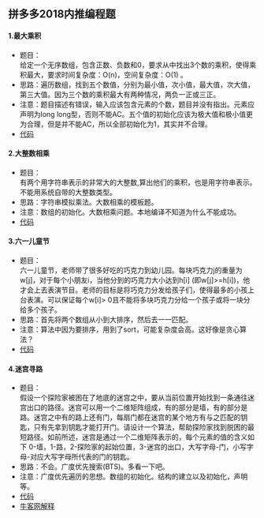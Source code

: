 拼多多2018内推编程题
----
#### 1.最大乘积
* 题目：<br>
给定一个无序数组，包含正数、负数和0，要求从中找出3个数的乘积，使得乘积最大，要求时间复杂度：O(n)，空间复杂度：O(1) 。
* 思路：遍历数组，找到五个数值，分别为最小值，次小值，最大值，次大值，第三大值。因为三个数的乘积最大有两种情况，两负一正或三正。
* 注意：题目描述有错误，输入应该包含元素的个数，题目并没有指出。元素应声明为long long型，否则不能AC。五个值的初始化应该为极大值和极小值更为合理，但是并不能AC，所以全部初始化为1，其实并不合理。
* [代码](https://github.com/Tramac/NewCoder/blob/master/PinDuoDuo2018/maxMultiply.cpp)
#### 2.大整数相乘
* 题目：<br>
有两个用字符串表示的非常大的大整数,算出他们的乘积，也是用字符串表示。不能用系统自带的大整数类型。
* 思路：字符串模拟乘法。大数相乘的模板题。
* 注意：数组的初始化。大数相乘问题。本地编译不知道为什么不能成功。
* [代码](https://github.com/Tramac/NewCoder/blob/master/PinDuoDuo2018/BigNumberMultiply.cpp)
#### 3.六一儿童节
* 题目：<br>
六一儿童节，老师带了很多好吃的巧克力到幼儿园。每块巧克力j的重量为w[j]，对于每个小朋友i，当他分到的巧克力大小达到h[i] (即w[j]>=h[i])，他才会上去表演节目。老师的目标是将巧克力分发给孩子们，使得最多的小孩上台表演。可以保证每个w[i]> 0且不能将多块巧克力分给一个孩子或将一块分给多个孩子。
* 思路：首先将两个数组从小到大排序，然后去一一匹配。
* 注意：算法中因为要排序，用到了sort，可能复杂度会高。这好像是贪心算法？
* [代码](https://github.com/Tramac/NewCoder/blob/master/PinDuoDuo2018/ChildrenDay.cpp)
#### 4.迷宫寻路
* 题目：<br>
假设一个探险家被困在了地底的迷宫之中，要从当前位置开始找到一条通往迷宫出口的路径。迷宫可以用一个二维矩阵组成，有的部分是墙，有的部分是路。迷宫之中有的路上还有门，每扇门都在迷宫的某个地方有与之匹配的钥匙，只有先拿到钥匙才能打开门。请设计一个算法，帮助探险家找到脱困的最短路径。如前所述，迷宫是通过一个二维矩阵表示的，每个元素的值的含义如下 0-墙，1-路，2-探险家的起始位置，3-迷宫的出口，大写字母-门，小写字母-对应大写字母所代表的门的钥匙。
* 思路：不会。广度优先搜索(BTS)。多看一下吧。
* 注意：广度优先遍历的思想。数组的初始化。结构的建立以及初始化，声明等。
* [代码](https://github.com/Tramac/NewCoder/blob/master/PinDuoDuo2018/SearchPath.cpp)
* [牛客网解释](https://www.nowcoder.com/test/question/done?tid=16073090&qid=111152#summary)
